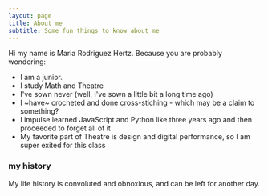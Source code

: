 ```yaml
---
layout: page
title: About me
subtitle: Some fun things to know about me
---
```


Hi my name is Maria Rodriguez Hertz. Because you are probably wondering:

- I am a junior.
- I study Math and Theatre
- I've sown never (well, I've sown a little bit a long time ago)
- I ~have~ crocheted and done cross-stiching - which may be a claim to something?
- I impulse learned JavaScript and Python like three years ago and then proceeded to forget all of it
- My favorite part of Theatre is design and digital performance, so I am super exited for this class

### my history

My life history is convoluted and obnoxious, and can be left for another day.
